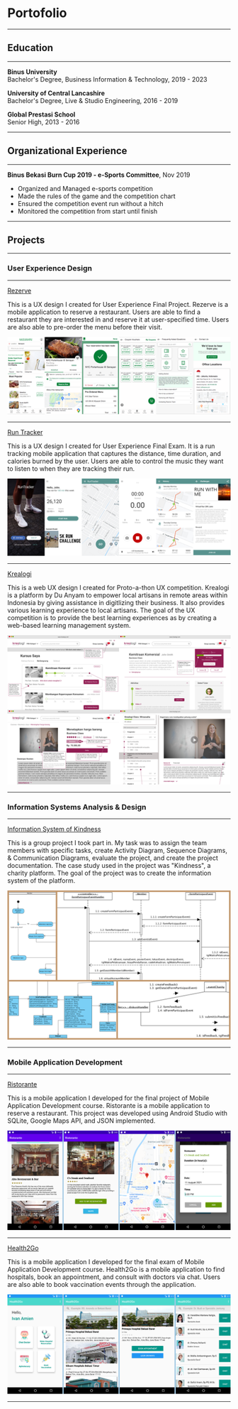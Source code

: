# Portofolio

---

## Education

---

<b>Binus University</b>
<br>
Bachelor's Degree, Business Information & Technology, 2019 - 2023

<b>University of Central Lancashire</b>
<br>
Bachelor's Degree, Live & Studio Engineering, 2016 - 2019

<b>Global Prestasi School</b>
<br>
Senior High, 2013 - 2016

---

## Organizational Experience

---

<b>Binus Bekasi Burn Cup 2019 - e-Sports Committee</b>, Nov 2019
<br>
<ul>
  <li>Organized and Managed e-sports competition</li>
  <li>Made the rules of the game and the competition chart</li>
  <li>Ensured the competition event run without a hitch</li>
  <li>Monitored the competition from start until finish</li>
</ul>


---

## Projects
 
---

### User Experience Design

---

[Rezerve](https://drive.google.com/drive/folders/1jJCHQbqy2HXs1q3I1z73sXyW20dC-ZDt?usp=sharing)

This is a UX design I created for User Experience Final Project. Rezerve is a mobile application to reserve a restaurant. Users are able to find a restaurant they are interested in and reserve it at user-specified time. Users are also able to pre-order the menu before their visit. 

<img src="images/rezerve_thumb.png?raw=true"/>
 
---

[Run Tracker](https://drive.google.com/drive/folders/1CZf-ywJO7Ul5g_NzNwztH7QVOJBWpE4a?usp=sharing)

This is a UX design I created for User Experience Final Exam. It is a run tracking mobile application that captures the distance, time duration, and calories burned by the user. Users are able to control the music they want to listen to when they are tracking their run.

<img src="images/runtracker_thumb.png?raw=true"/>
 
---

[Krealogi](https://drive.google.com/drive/folders/1O7x1QKI171z8axa65TB6pNo1fjMnBcoG?usp=sharing)

This is a web UX design I created for Proto-a-thon UX competition. Krealogi is a platform by Du Anyam to empower local artisans in remote areas within Indonesia by giving assistance in digitlizing their business. It also provides various learning experience to local artisans. The goal of the UX competition is to provide the best learning experiences as by creating a web-based learning management system.

<img src="images/krealogi_thumb.png?raw=true"/>
 
---

### Information Systems Analysis & Design

---

[Information System of Kindness](/pdf/Kindness.pdf)

This is a group project I took part in. My task was to assign the team members with specific tasks, create Activity Diagram, Sequence Diagrams, & Communication Diagrams, evaluate the project, and create the project documentation. The case study used in the project was "Kindness", a charity platform. The goal of the project was to create the information system of the platform.

<img src="images/aisad_diagrams.png?raw=true"/>

---

### Mobile Application Development

---

[Ristorante](https://drive.google.com/drive/folders/1zOvpUY2quSqzGTjoMgiAy818SBkaE3uO?usp=sharing)

This is a mobile application I developed for the final project of Mobile Application Development course. Ristorante is a mobile application to reserve a restaurant. This project was developed using Android Studio with SQLite, Google Maps API, and JSON implemented. 

<img src="images/ristorante_thumb.png?raw=true"/>
 
---

[Health2Go](https://drive.google.com/drive/folders/15-BgiyBX-7Xj6hVdhC59F2Wu-JEIcryl?usp=sharing)

This is a mobile application I developed for the final exam of Mobile Application Development course. Health2Go is a mobile application to find hospitals, book an appointment, and consult with doctors via chat. Users are also able to book vaccination events through the application.

<img src="images/health2go_thumb.png?raw=true"/>
 
---




